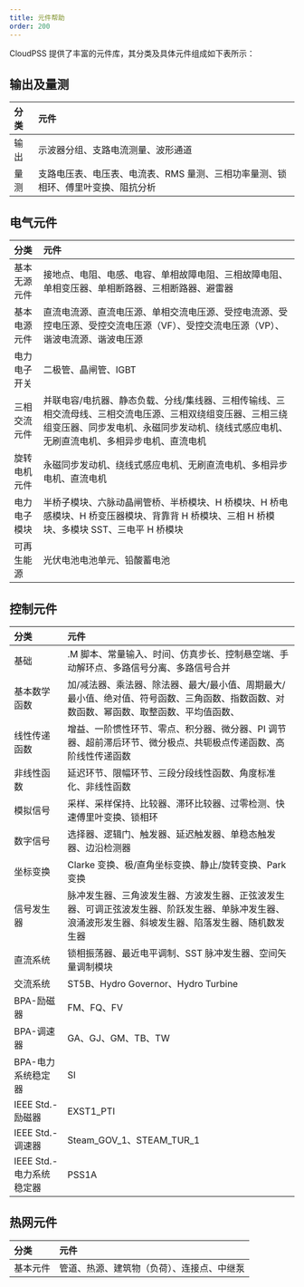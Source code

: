 ```yaml
---
title: 元件帮助
order: 200
---
```


CloudPSS 提供了丰富的元件库，其分类及具体元件组成如下表所示：

## 输出及量测

| 分类 | 元件                                                                             |
| :--- | :------------------------------------------------------------------------------- |
| 输出 | 示波器分组、支路电流测量、波形通道                                               |
| 量测 | 支路电压表、电压表、电流表、RMS 量测、三相功率量测、锁相环、傅里叶变换、阻抗分析 |

## 电气元件

| 分类         | 元件                                                                                                                                                                                                   |
| :----------- | :----------------------------------------------------------------------------------------------------------------------------------------------------------------------------------------------------- |
| 基本无源元件 | 接地点、电阻、电感、电容、单相故障电阻、三相故障电阻、单相变压器、单相断路器、三相断路器、避雷器                                                                                                       |
| 基本电源元件 | 直流电流源、直流电压源、单相交流电压源、受控电流源、受控电压源、受控交流电压源（VF）、受控交流电压源（VP）、谐波电流源、谐波电压源                                                                     |
| 电力电子开关 | 二极管、晶闸管、IGBT                                                                                                                                                                                   |
| 三相交流元件 | 并联电容/电抗器、静态负载、分线/集线器、三相传输线、三相交流母线、三相交流电压源、三相双绕组变压器、三相三绕组变压器、同步发电机、永磁同步发动机、绕线式感应电机、无刷直流电机、多相异步电机、直流电机 |
| 旋转电机元件 | 永磁同步发动机、绕线式感应电机、无刷直流电机、多相异步电机、直流电机                                                                                                                                   |
| 电力电子模块 | 半桥子模块、六脉动晶闸管桥、半桥模块、H 桥模块、H 桥电感模块、H 桥变压器模块、背靠背 H 桥模块、三相 H 桥模块、多模块 SST、三电平 H 桥模块                                                              |
| 可再生能源   | 光伏电池电池单元、铅酸蓄电池                                                                                                                                                                           |

## 控制元件

| 分类                     | 元件                                                                                                                                                 |
| :----------------------- | :--------------------------------------------------------------------------------------------------------------------------------------------------- |
| 基础                     | .M 脚本、常量输入、时间、仿真步长、控制悬空端、手动解环点、多路信号分离、多路信号合并                                                                |
| 基本数学函数             | 加/减法器、乘法器、除法器、最大/最小值、周期最大/最小值、绝对值、符号函数、三角函数、指数函数、对数函数、幂函数、取整函数、平均值函数、              |
| 线性传递函数             | 增益、一阶惯性环节、零点、积分器、微分器、PI 调节器、超前滞后环节、微分极点、共轭极点传递函数、高阶线性传递函数                                      |
| 非线性函数               | 延迟环节、限幅环节、三段分段线性函数、角度标准化、非线性函数                                                                                         |
| 模拟信号                 | 采样、采样保持、比较器、滞环比较器、过零检测、快速傅里叶变换、锁相环                                                                                 |
| 数字信号                 | 选择器、逻辑门、触发器、延迟触发器、单稳态触发器、边沿检测器                                                                                         |
| 坐标变换                 | Clarke 变换、极/直角坐标变换、静止/旋转变换、Park 变换                                                                                               |
| 信号发生器               | 脉冲发生器、三角波发生器、方波发生器、正弦波发生器、可调正弦波发生器、阶跃发生器、单脉冲发生器、浪涌波形发生器、斜坡发生器、陷落发生器、随机数发生器 |
| 直流系统                 | 锁相振荡器、最近电平调制、SST 脉冲发生器、空间矢量调制模块                                                                                           |
| 交流系统                 | ST5B、Hydro Governor、Hydro Turbine                                                                                                                  |
| BPA-励磁器               | FM、FQ、FV                                                                                                                                           |
| BPA-调速器               | GA、GJ、GM、TB、TW                                                                                                                                   |
| BPA-电力系统稳定器       | SI                                                                                                                                                   |
| IEEE Std.-励磁器         | EXST1_PTI                                                                                                                                            |
| IEEE Std.-调速器         | Steam_GOV_1、STEAM_TUR_1                                                                                                                             |
| IEEE Std.-电力系统稳定器 | PSS1A                                                                                                                                                |

## 热网元件

| 分类     | 元件                                       |
| :------- | :----------------------------------------- |
| 基本元件 | 管道、热源、建筑物（负荷）、连接点、中继泵 |

<!--| 电气-配网开关 | |-->
<!--| 电气-高级 | userdefined、SubCase |-->
<!--| 控制-交流系统| ST5B、Hydro Governor、 Hydro Turbine | -->
